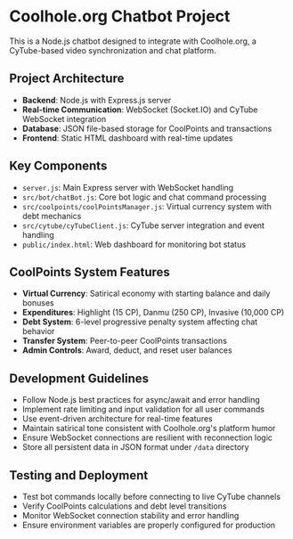 # Coolhole.org Chatbot Project

This is a Node.js chatbot designed to integrate with Coolhole.org, a CyTube-based video synchronization and chat platform.

## Project Architecture
- **Backend**: Node.js with Express.js server
- **Real-time Communication**: WebSocket (Socket.IO) and CyTube WebSocket integration  
- **Database**: JSON file-based storage for CoolPoints and transactions
- **Frontend**: Static HTML dashboard with real-time updates

## Key Components
- `server.js`: Main Express server with WebSocket handling
- `src/bot/chatBot.js`: Core bot logic and chat command processing
- `src/coolpoints/coolPointsManager.js`: Virtual currency system with debt mechanics
- `src/cytube/cyTubeClient.js`: CyTube server integration and event handling
- `public/index.html`: Web dashboard for monitoring bot status

## CoolPoints System Features
- **Virtual Currency**: Satirical economy with starting balance and daily bonuses
- **Expenditures**: Highlight (15 CP), Danmu (250 CP), Invasive (10,000 CP)
- **Debt System**: 6-level progressive penalty system affecting chat behavior
- **Transfer System**: Peer-to-peer CoolPoints transactions
- **Admin Controls**: Award, deduct, and reset user balances

## Development Guidelines
- Follow Node.js best practices for async/await and error handling
- Implement rate limiting and input validation for all user commands
- Use event-driven architecture for real-time features
- Maintain satirical tone consistent with Coolhole.org's platform humor
- Ensure WebSocket connections are resilient with reconnection logic
- Store all persistent data in JSON format under `/data` directory

## Testing and Deployment
- Test bot commands locally before connecting to live CyTube channels
- Verify CoolPoints calculations and debt level transitions
- Monitor WebSocket connection stability and error handling
- Ensure environment variables are properly configured for production